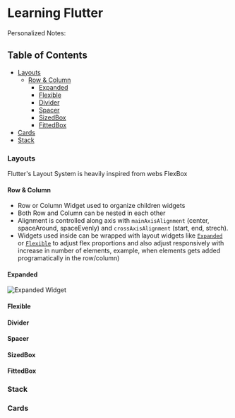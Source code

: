 # Learning Flutter
Personalized Notes:
<img style="margin-left:5px" src="https://cdn.worldvectorlogo.com/logos/flutter.svg" width=15>

## Table of Contents
- [Layouts](#layouts)
	- [Row & Column](#row--column)
		- [Expanded](#Expanded)
		- [Flexible](#Flexible)
		- [Divider](#Divider)
		- [Spacer](#Spacer)
		- [SizedBox](#SizedBox)
		- [FittedBox](#FittedBox)
- [Cards](#cards)
- [Stack](#stack)

### Layouts
Flutter's Layout System is heavily inspired from webs FlexBox

#### Row & Column
- Row or Column Widget used to organize children widgets
- Both Row and Column can be nested in each other
- Alignment is controlled along axis with `mainAxisAlignment` (center, spaceAround, spaceEvenly) and `crossAxisAlignment` (start, end, strech). 
- Widgets used inside can be wrapped with layout widgets like [`Expanded`](#Expanded) or [`Flexible`](#Flexible) to adjust flex proportions and also adjust responsively with increase in number of elements, example, when elements gets added programatically in the row/column)

#### Expanded

![[Expanded Widget](http://img.youtube.com/vi/_rnZaagadyo/0.jpg)](https://youtu.be/_rnZaagadyo)


#### Flexible

#### Divider

#### Spacer

#### SizedBox

#### FittedBox

### Stack

### Cards